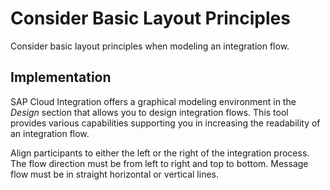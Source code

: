 <!-- loio32e4f6e216cb4e11b1c151c5bf538224 -->

# Consider Basic Layout Principles

Consider basic layout principles when modeling an integration flow.



<a name="loio32e4f6e216cb4e11b1c151c5bf538224__section_ghh_r4q_tjb"/>

## Implementation

SAP Cloud Integration offers a graphical modeling environment in the *Design* section that allows you to design integration flows. This tool provides various capabilities supporting you in increasing the readability of an integration flow.

Align participants to either the left or the right of the integration process. The flow direction must be from left to right and top to bottom. Message flow must be in straight horizontal or vertical lines.

